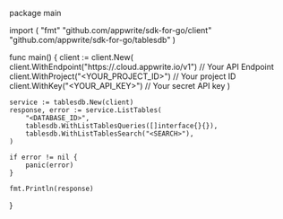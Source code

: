 package main

import (
    "fmt"
    "github.com/appwrite/sdk-for-go/client"
    "github.com/appwrite/sdk-for-go/tablesdb"
)

func main() {
    client := client.New(
        client.WithEndpoint("https://<REGION>.cloud.appwrite.io/v1") // Your API Endpoint
        client.WithProject("<YOUR_PROJECT_ID>") // Your project ID
        client.WithKey("<YOUR_API_KEY>") // Your secret API key
    )

    service := tablesdb.New(client)
    response, error := service.ListTables(
        "<DATABASE_ID>",
        tablesdb.WithListTablesQueries([]interface{}{}),
        tablesdb.WithListTablesSearch("<SEARCH>"),
    )

    if error != nil {
        panic(error)
    }

    fmt.Println(response)
}
